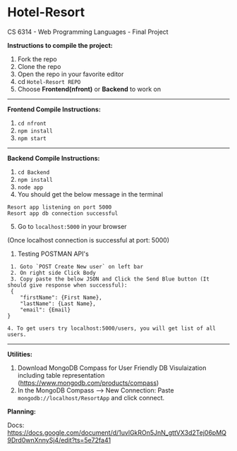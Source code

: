 # Hotel-Resort
CS 6314 - Web Programming Languages - Final Project

**Instructions to compile the project:**

1. Fork the repo
2. Clone the repo
3. Open the repo in your favorite editor
4. cd `Hotel-Resort REPO`
5. Choose **Frontend(nfront)** or **Backend** to work on 

---

**Frontend Compile Instructions:**
1. `cd nfront`
2. `npm install`
3. `npm start`

---

**Backend Compile Instructions:**

1. `cd Backend`
2. `npm install`
3. `node app`
4. You should get the below message in the terminal

```
Resort app listening on port 5000 
Resort app db connection successful
```

5. Go to `localhost:5000` in your browser

(Once localhost connection is successful at port: 5000)

1. Testing POSTMAN API's 
```
 1. Goto `POST Create New user` on left bar
 2. On right side Click Body
 3. Copy paste the below JSON and Click the Send Blue button (It should give response when successful):
 {
	"firstName": {First Name},
	"lastName": {Last Name},
	"email": {Email}
}

4. To get users try localhost:5000/users, you will get list of all users.

 ```
 
---

 **Utilities:**

 1. Download MongoDB Compass for User Friendly DB Visulaization including table representation (https://www.mongodb.com/products/compass)
 2. In the MongoDB Compass --> New Connection: Paste `mongodb://localhost/ResortApp` and click connect.

 **Planning:**
 
 Docs: https://docs.google.com/document/d/1uvlGkROn5JnN_gttVX3d2Tej06pMQ9Drd0wnXnnySj4/edit?ts=5e72fa41
